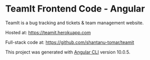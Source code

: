 # TeamIt Frontend Code - Angular

TeamIt is a bug tracking and tickets & team management website.

Hosted at: https://teamit.herokuapp.com

Full-stack code at: https://github.com/shantanu-tomar/teamit

This project was generated with [Angular CLI](https://github.com/angular/angular-cli) version 10.0.5.